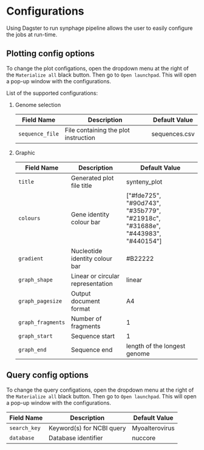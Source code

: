 # Configurations

Using Dagster to run synphage pipeline allows the user to easily configure the jobs at run-time. 


## Plotting config options  

To change the plot configations, open the dropdown menu at the right of the `Materialize all` black button. Then go to `Open launchpad`. This will open a pop-up window with the configurations.

List of the supported configurations:

1. Genome selection
    
    Field Name | Description | Default Value  
    ------- | ----------- | ----  
    `sequence_file` | File containing the plot instruction | sequences.csv  

2. Graphic <a id="plot-config"></a>

    Field Name | Description | Default Value
    ------- | ----------- | ----
    `title` | Generated plot file title | synteny_plot
    `colours` | Gene identity colour bar | ["#fde725", "#90d743", "#35b779", "#21918c", "#31688e", "#443983", "#440154"] 
    `gradient` | Nucleotide identity colour bar | #B22222
    `graph_shape` | Linear or circular representation | linear
    `graph_pagesize` | Output document format | A4
    `graph_fragments` | Number of fragments | 1
    `graph_start` | Sequence start | 1
    `graph_end` | Sequence end | length of the longest genome  


## Query config options  

To change the query configations, open the dropdown menu at the right of the `Materialize all` black button. Then go to `Open launchpad`. This will open a pop-up window with the configurations.

Field Name | Description | Default Value
 ------- | ----------- | ----
`search_key` | Keyword(s) for NCBI query | Myoalterovirus
`database` | Database identifier | nuccore  